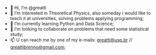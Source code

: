 - 👋 Hi, I’m @greatti
- 👀 I’m interested in Theoretical Physics, also someday i would like to teach it at universities, solving problems applying programming; 
- 🌱 I’m currently learning Python and Data Science; 
- 💞️ I’m looking to collaborate on problems that need some statistical study; 
- 📫 U can reach me by one of my e-mails: greatti@usp.br // greattibrenno@gmail.com; 


